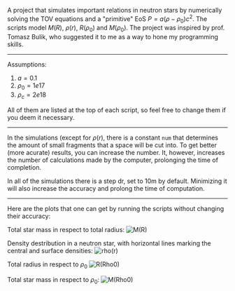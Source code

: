 A project that simulates important relations in neutron stars by numerically solving the TOV equations and a "primitive" EoS $P = a(\rho - \rho_0)c^2$. The scripts model $M(R)$, $\rho(r)$, $R(\rho_0)$ and $M(\rho_0)$. The project was inspired by prof. Tomasz Bulik, who suggested it to me as a way to hone my programming skills.

---

Assumptions:

1. $a = 0.1$
2. $\rho_0 = 1e17$
3. $\rho_c = 2e18$

All of them are listed at the top of each script, so feel free to change them if you deem it necessary.

---

In the simulations (except for $\rho(r)$, there is a constant `num` that determines the amount of small fragments that a space will be cut into. To get better (more acurate) results, you can increase the number. It, however, increases the number of calculations made by the computer, prolonging the time of completion.

In all of the simulations there is a step dr, set to 10m by default. Minimizing it will also increase the accuracy and prolong the time of computation.

---

Here are the plots that one can get by running the scripts without changing their accuracy:

Total  star mass in respect to total radius:
![M(R)](https://github.com/user-attachments/assets/a748ba31-60aa-44a4-9345-03dd55b30c88)

Density destribution in a neutron star, with horizontal lines marking the central and surface densities:
![rho(r)](https://github.com/user-attachments/assets/44e1ae9b-ac98-4279-bd56-4a6c30b89d6b)

Total radius in respect to $\rho_0$
![R(Rho0)](https://github.com/user-attachments/assets/abd1a68d-828f-4f64-8c25-42591ccc9975)

Total star mass in respect to $\rho_0$:
![M(Rho0)](https://github.com/user-attachments/assets/65e8f961-13b7-42ad-af7f-3c2919b3dbf4)
